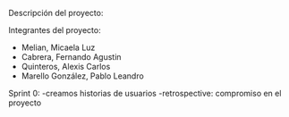 Descripción del proyecto:

Integrantes del proyecto:
- Melian, Micaela Luz
- Cabrera, Fernando Agustin
- Quinteros, Alexis Carlos
- Marello González, Pablo Leandro


Sprint 0:
-creamos historias de usuarios
-retrospective: compromiso en el proyecto


